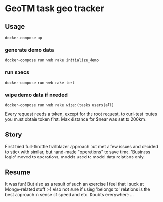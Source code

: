 # GeoTM task geo tracker

## Usage
``` docker-compose up ```
### generate demo data
``` docker-compose run web rake initialize_demo ```
### run specs
``` docker-compose run web rake test ```
### wipe demo data if needed
``` docker-compose run web rake wipe:(tasks|users|all) ```

Every request needs a token, except for the root request, to curl-test routes you must obtain token first.
Max distance for $near was set to 200km.


## Story
First tried full-throttle trailblazer approach but met a few issues and decided to stick with similar, but hand-made "operations" to save time.
'Business logic' moved to operations, models used to model data relations only.

## Resume
It was fun! But also as a result of such an exercise I feel that I suck at Mongo-related stuff :-)
Also not sure if using 'belongs to' relations is the best approach in sense of speed and etc.
Doubts everywhere ...
